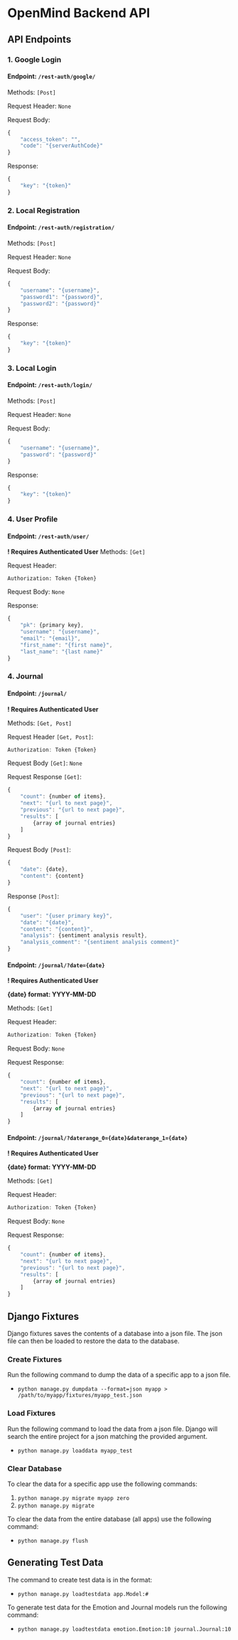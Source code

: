 # OpenMind Backend API

## API Endpoints
### 1. Google Login
#### Endpoint: `/rest-auth/google/`
Methods: `[Post]`

Request Header: `None`

Request Body: 
```javascript
{ 
    "access_token": "",
    "code": "{serverAuthCode}"
}
```

Response:
```javascript
{ 
    "key": "{token}"
}
```
### 2. Local Registration
#### Endpoint: `/rest-auth/registration/`
Methods: `[Post]`

Request Header: `None`

Request Body: 
```javascript
{ 
    "username": "{username}",
    "password1": "{password}",
    "password2": "{password}"
}
```
Response:
```javascript
{ 
    "key": "{token}"
}
```
### 3. Local Login
#### Endpoint: `/rest-auth/login/`
Methods: `[Post]`

Request Header: `None`

Request Body: 
```javascript
{ 
    "username": "{username}",
    "password": "{password}"
}
```
Response:
```javascript
{ 
    "key": "{token}"
}
```
### 4. User Profile
#### Endpoint: `/rest-auth/user/`
**! Requires Authenticated User**
Methods: `[Get]`

Request Header:
```
Authorization: Token {Token}
```
Request Body: `None`

Response:
```javascript
{ 
    "pk": {primary key},
    "username": "{username}",
    "email": "{email}",
    "first_name": "{first name}",
    "last_name": "{last name}"
}
```
### 4. Journal
#### Endpoint: `/journal/`
**! Requires Authenticated User**

Methods: `[Get, Post]`

Request Header `[Get, Post]`:
```javascript
Authorization: Token {Token}
```
Request Body `[Get]`: `None`

Request Response `[Get]`:
```javascript
{
    "count": {number of items},
    "next": "{url to next page}",
    "previous": "{url to next page}",
    "results": [
        {array of journal entries}
    ]
}
```
Request Body `[Post]`:
```javascript
{ 
    "date": {date},
    "content": {content}
}
```
Response `[Post]`:
```javascript
{
    "user": "{user primary key}",
    "date": "{date}",
    "content": "{content}",
    "analysis": {sentiment analysis result},
    "analysis_comment": "{sentiment analysis comment}"
}
```
#### Endpoint: `/journal/?date={date}`
**! Requires Authenticated User**

**{date} format: YYYY-MM-DD**

Methods: `[Get]`

Request Header:
```javascript
Authorization: Token {Token}
```
Request Body: `None`

Request Response:
```javascript
{
    "count": {number of items},
    "next": "{url to next page}",
    "previous": "{url to next page}",
    "results": [
        {array of journal entries}
    ]
}
```
#### Endpoint: `/journal/?daterange_0={date}&daterange_1={date}`
**! Requires Authenticated User**

**{date} format: YYYY-MM-DD**

Methods: `[Get]`

Request Header:
```javascript
Authorization: Token {Token}
```
Request Body: `None`

Request Response:
```javascript
{
    "count": {number of items},
    "next": "{url to next page}",
    "previous": "{url to next page}",
    "results": [
        {array of journal entries}
    ]
}
```

## Django Fixtures
Django fixtures saves the contents of a database into a json file. The json file can then be loaded to restore the data to the database.

### Create Fixtures
Run the following command to dump the data of a specific app to a json file.
- `python manage.py dumpdata --format=json myapp > /path/to/myapp/fixtures/myapp_test.json`

### Load Fixtures
Run the following command to load the data from a json file. Django will search the entire project for a json matching the provided argument.
- `python manage.py loaddata myapp_test`

### Clear Database
To clear the data for a specific app use the following commands:

1. `python manage.py migrate myapp zero`
2. `python manage.py migrate`

To clear the data from the entire database (all apps) use the following command:
- `python manage.py flush`

## Generating Test Data
The command to create test data is in the format:
- `python manage.py loadtestdata app.Model:#`

To generate test data for the Emotion and Journal models run the following command:
- `python manage.py loadtestdata emotion.Emotion:10 journal.Journal:10`